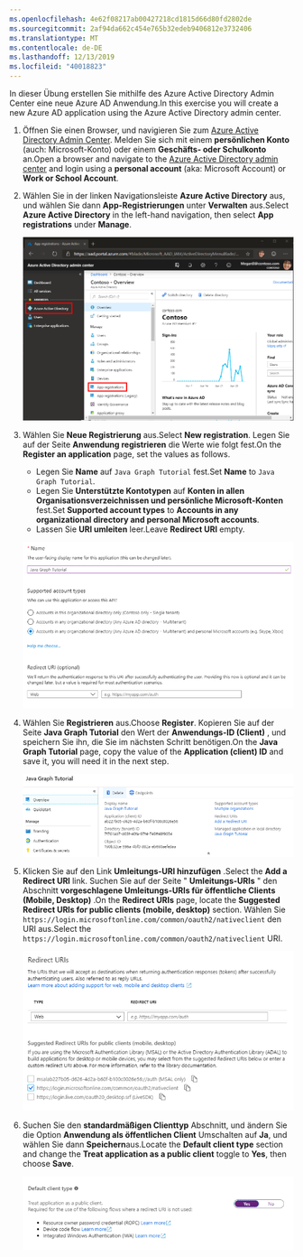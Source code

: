 ```yaml
---
ms.openlocfilehash: 4e62f08217ab00427218cd1815d66d80fd2802de
ms.sourcegitcommit: 2af94da662c454e765b32edeb9406812e3732406
ms.translationtype: MT
ms.contentlocale: de-DE
ms.lasthandoff: 12/13/2019
ms.locfileid: "40018823"
---
```

<!-- markdownlint-disable MD002 MD041 -->

<span data-ttu-id="8c601-101">In dieser Übung erstellen Sie mithilfe des Azure Active Directory Admin Center eine neue Azure AD Anwendung.</span><span class="sxs-lookup"><span data-stu-id="8c601-101">In this exercise you will create a new Azure AD application using the Azure Active Directory admin center.</span></span>

1. <span data-ttu-id="8c601-102">Öffnen Sie einen Browser, und navigieren Sie zum [Azure Active Directory Admin Center](https://aad.portal.azure.com). Melden Sie sich mit einem **persönlichen Konto** (auch: Microsoft-Konto) oder einem **Geschäfts- oder Schulkonto** an.</span><span class="sxs-lookup"><span data-stu-id="8c601-102">Open a browser and navigate to the [Azure Active Directory admin center](https://aad.portal.azure.com) and login using a **personal account** (aka: Microsoft Account) or **Work or School Account**.</span></span>

1. <span data-ttu-id="8c601-103">Wählen Sie in der linken Navigationsleiste **Azure Active Directory** aus, und wählen Sie dann **App-Registrierungen** unter **Verwalten** aus.</span><span class="sxs-lookup"><span data-stu-id="8c601-103">Select **Azure Active Directory** in the left-hand navigation, then select **App registrations** under **Manage**.</span></span>

    ![<span data-ttu-id="8c601-104">Ein Screenshot der APP-Registrierungen</span><span class="sxs-lookup"><span data-stu-id="8c601-104">A screenshot of the App registrations</span></span> ](./images/aad-portal-app-registrations.png)

1. <span data-ttu-id="8c601-105">Wählen Sie **Neue Registrierung** aus.</span><span class="sxs-lookup"><span data-stu-id="8c601-105">Select **New registration**.</span></span> <span data-ttu-id="8c601-106">Legen Sie auf der Seite **Anwendung registrieren** die Werte wie folgt fest.</span><span class="sxs-lookup"><span data-stu-id="8c601-106">On the **Register an application** page, set the values as follows.</span></span>

    - <span data-ttu-id="8c601-107">Legen Sie **Name** auf `Java Graph Tutorial` fest.</span><span class="sxs-lookup"><span data-stu-id="8c601-107">Set **Name** to `Java Graph Tutorial`.</span></span>
    - <span data-ttu-id="8c601-108">Legen Sie **Unterstützte Kontotypen** auf **Konten in allen Organisationsverzeichnissen und persönliche Microsoft-Konten** fest.</span><span class="sxs-lookup"><span data-stu-id="8c601-108">Set **Supported account types** to **Accounts in any organizational directory and personal Microsoft accounts**.</span></span>
    - <span data-ttu-id="8c601-109">Lassen Sie **URI umleiten** leer.</span><span class="sxs-lookup"><span data-stu-id="8c601-109">Leave **Redirect URI** empty.</span></span>

    ![Screenshot der Seite "Anwendung registrieren"](./images/aad-register-an-app.png)

1. <span data-ttu-id="8c601-111">Wählen Sie **Registrieren** aus.</span><span class="sxs-lookup"><span data-stu-id="8c601-111">Choose **Register**.</span></span> <span data-ttu-id="8c601-112">Kopieren Sie auf der Seite **Java Graph Tutorial** den Wert der **Anwendungs-ID (Client)** , und speichern Sie ihn, die Sie im nächsten Schritt benötigen.</span><span class="sxs-lookup"><span data-stu-id="8c601-112">On the **Java Graph Tutorial** page, copy the value of the **Application (client) ID** and save it, you will need it in the next step.</span></span>

    ![Ein Screenshot der Anwendungs-ID der neuen App-Registrierung](./images/aad-application-id.png)

1. <span data-ttu-id="8c601-114">Klicken Sie auf den Link **Umleitungs-URI hinzufügen** .</span><span class="sxs-lookup"><span data-stu-id="8c601-114">Select the **Add a Redirect URI** link.</span></span> <span data-ttu-id="8c601-115">Suchen Sie auf der Seite " **Umleitungs-URIs** " den Abschnitt **vorgeschlagene Umleitungs-URIs für öffentliche Clients (Mobile, Desktop)** .</span><span class="sxs-lookup"><span data-stu-id="8c601-115">On the **Redirect URIs** page, locate the **Suggested Redirect URIs for public clients (mobile, desktop)** section.</span></span> <span data-ttu-id="8c601-116">Wählen Sie `https://login.microsoftonline.com/common/oauth2/nativeclient` den URI aus.</span><span class="sxs-lookup"><span data-stu-id="8c601-116">Select the `https://login.microsoftonline.com/common/oauth2/nativeclient` URI.</span></span>

    ![Screenshot der Seite "Umleitungs-URIs"](./images/aad-redirect-uris.png)

1. <span data-ttu-id="8c601-118">Suchen Sie den **standardmäßigen Clienttyp** Abschnitt, und ändern Sie die Option **Anwendung als öffentlichen Client** Umschalten auf **Ja**, und wählen Sie dann **Speichern**aus.</span><span class="sxs-lookup"><span data-stu-id="8c601-118">Locate the **Default client type** section and change the **Treat application as a public client** toggle to **Yes**, then choose **Save**.</span></span>

    ![Ein Screenshot des Typs "Standard Clienttyp"](./images/aad-default-client-type.png)
